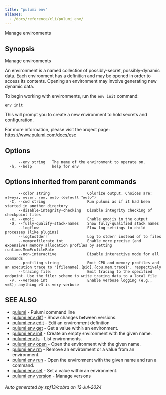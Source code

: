```yaml
---
title: "pulumi env"
aliases:
  - /docs/reference/cli/pulumi_env/
---
```




Manage environments

## Synopsis

Manage environments

An environment is a named collection of possibly-secret, possibly-dynamic data.
Each environment has a definition and may be opened in order to access its contents.
Opening an environment may involve generating new dynamic data.

To begin working with environments, run the `env init` command:

    env init

This will prompt you to create a new environment to hold secrets and configuration.

For more information, please visit the project page: https://www.pulumi.com/docs/esc

## Options

```
      --env string   The name of the environment to operate on.
  -h, --help         help for env
```

## Options inherited from parent commands

```
      --color string                 Colorize output. Choices are: always, never, raw, auto (default "auto")
  -C, --cwd string                   Run pulumi as if it had been started in another directory
      --disable-integrity-checking   Disable integrity checking of checkpoint files
  -e, --emoji                        Enable emojis in the output
  -Q, --fully-qualify-stack-names    Show fully-qualified stack names
      --logflow                      Flow log settings to child processes (like plugins)
      --logtostderr                  Log to stderr instead of to files
      --memprofilerate int           Enable more precise (and expensive) memory allocation profiles by setting runtime.MemProfileRate
      --non-interactive              Disable interactive mode for all commands
      --profiling string             Emit CPU and memory profiles and an execution trace to '[filename].[pid].{cpu,mem,trace}', respectively
      --tracing file:                Emit tracing to the specified endpoint. Use the file: scheme to write tracing data to a local file
  -v, --verbose int                  Enable verbose logging (e.g., v=3); anything >3 is very verbose
```

## SEE ALSO

* [pulumi](/docs/cli/commands/pulumi/)	 - Pulumi command line
* [pulumi env diff](/docs/cli/commands/pulumi_env_diff/)	 - Show changes between versions.
* [pulumi env edit](/docs/cli/commands/pulumi_env_edit/)	 - Edit an environment definition
* [pulumi env get](/docs/cli/commands/pulumi_env_get/)	 - Get a value within an environment.
* [pulumi env init](/docs/cli/commands/pulumi_env_init/)	 - Create an empty environment with the given name.
* [pulumi env ls](/docs/cli/commands/pulumi_env_ls/)	 - List environments.
* [pulumi env open](/docs/cli/commands/pulumi_env_open/)	 - Open the environment with the given name.
* [pulumi env rm](/docs/cli/commands/pulumi_env_rm/)	 - Remove an environment or a value from an environment.
* [pulumi env run](/docs/cli/commands/pulumi_env_run/)	 - Open the environment with the given name and run a command.
* [pulumi env set](/docs/cli/commands/pulumi_env_set/)	 - Set a value within an environment.
* [pulumi env version](/docs/cli/commands/pulumi_env_version/)	 - Manage versions

###### Auto generated by spf13/cobra on 12-Jul-2024
